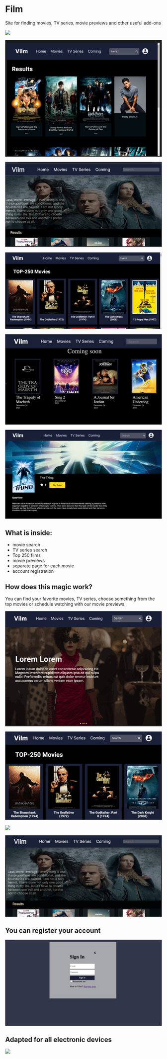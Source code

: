 # Film

Site for finding movies, TV series, movie previews and other useful add-ons

![](gif/IMG_20211207_234420.png)

![](gif/image.png)

![](gif/IMG_20211207_213452.png)

![](gif/top250.png)

![](gif/IMG_20211207_233554.png)

![](gif/film_page.png)



## What is inside:

- movie search
- TV series search
- Top 250 films
- movie previews
- separate page for each movie
- account registration

## How does this magic work?

You can find your favorite movies, TV series, choose something from the top movies or schedule watching with our movie previews.

![](gif/Landing_and_search.gif)

![](gif/all_pages.gif)

![](gif/serials.gif)

![](gif/serials_search.gif)

## You can register your account

![](gif/IMG_20211208_003154.png)

## Adapted for all electronic devices

![](gif/CSS_adaptation.gif)



